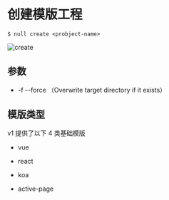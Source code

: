 # 创建模版工程

```shell
$ null create <probject-name>
```

![create](/null-cli/create-koa.gif)

## 参数

- -f --force （Overwrite target directory if it exists）

## 模版类型

v1 提供了以下 4 类基础模版

- vue

- react

- koa

- active-page
